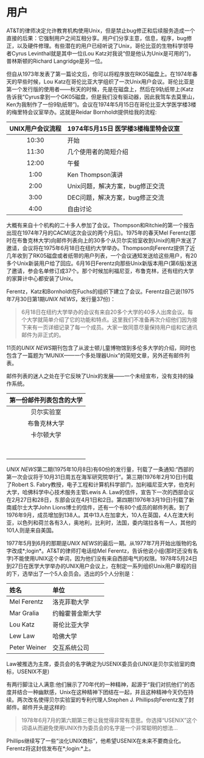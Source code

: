 # 用户

AT&T的律师决定允许教育机构使用Unix，但是禁止bug修正和后续服务造成一个直接的后果：它强制用户之间互相分享。用户们分享主意，信息，程序，bug修正，以及硬件修理。有些潜在的用户已经听说了Unix，哥伦比亚的生物科学领导者Cyrus Levinthal就是其中一位(Lou Katz对我说“但是他认为Unix是可用的”)，普林斯顿的Richard Langridge是另一位。

但自从1973年发表了第一篇论文后，你可以将程序放在RK05磁盘上。在1974年春天的早些时候，Lou Katz在哥伦比亚大学组织了一次Unix用户会议。哥伦比亚是第一个发行版的使用者——秋天的时候，先是在磁盘上，然后在9轨纸带上(Katz告诉我“Cyrus拿到一个GK05磁盘，但是我们没有驱动器，因此我驾车去莫里山，Ken为我制作了一份9轨纸带”)。会议在1974年5月15日在哥伦比亚大学医学楼3楼的梅里特会议室举办。这就是Reidar Bornholdt提供给我的流程:

|UNIX用户会议流程| 1974年5月15日 医学楼3楼梅里特会议室|
|:-:|:--|
|10:30|开始|
|11:30|几个使用者的简短介绍|
|12:00|午餐|
|1:00|Ken Thompson演讲|
|2:00|Unix问题，解决方案，bug修正交流|
|3:00|DEC问题，解决方案，bug修正交流|
|4:00|自由讨论|

大概有来自十个机构的二十多人参加了会议。Thompson和Ritchie的第一个报告出现在1974年7月的CACM(这次会议的两个月后)。1975年的春天Mel Ferentz(那时在布鲁克林大学)向邮件列表向上的30多个从贝尔实验室收到Unix的用户发送了邀请，会议将在1975年6月18日在纽约大学举办。Thompson向Ferentz提供了近几年收到了RK05磁盘或者纸带的用户列表，一个会议通知发送给这些用户，有20多个Unix新装用户给了回应。6月16日Ferentz向那些Unix新版本用户(第6版)发送了邀请，参会名单修订成37个。那个时候加利福尼亚，布鲁克林，还有纽约大学的家算计中心都安装了Unix。

Ferentz，Katz和Bornholdt在Fuchs的组织下建立了会议。Ferentz自己说(1975年7月30日第1期*UNIX NEWS*，发行量37份)：

> 6月18日在纽约大学举办的会议有来自20多个大学的40多人出席会议。每个大学就简单介绍了它的功能和特点。这里我们不准备再次介绍他们因为接下来有一页详细记录了每一个成员。大家一致同意尽量保持用户组和它通讯邮件为非正式的。

11页的*UNIX NEWS*期刊包含了从波士顿儿童博物馆到多伦多大学的介绍，同时也包含了一篇题为“MUNIX——一个多处理器Unix”的简短文章，另外还有邮件列表。

邮件列表的迷人之处在于它反映了Unix的发展——一个未经宣布，没有支持的操作系统。

|第一份邮件列表包含的大学|
|:-:|
|贝尔实验室|
|布鲁克林大学|
|卡尔顿大学|
||
||
||
||
||
||
||
||

*UNIX NEWS*第二期(1975年10月8日)有60份的发行量，刊载了一条通知:“西部的第一次会议将于10月31日周五在海军研究院举行”。第三期(1976年2月10日)刊载了Robert S. Fabry教授，电子工程和计算机科学部门，加利福尼亚大学，伯克利大学，哈佛科学中心技术服务主管Lewis A. Law的信件，宣告下一次的西部会议在2月27日和28日，东部会议在4月1日和2日。第四期(1976年3月19日)刊载了新南威尔士大学John Lions博士的信件，还有一个有80个成员的邮件列表。到了1976年9月，成员增加到138人。其中13人在加拿大，10人在英国，4人在澳大利亚，以色列和荷兰各有3人，奥地利，比利时，法国，委内瑞拉各有一人，其他的101人则是来自美国。

1977年5月到6月的那期是*UNIX NEWS*的最后一期。从1977年7月开始出版物的名字改成*;login*。AT&T的律师打电话给Mel Ferentz，告诉他说小组(那时还没有名字)不能使用UNIX这个单词，因为他们没有来自西部电气的权限。1978年5月24日到27日在医学大学举办的UNIX用户会议上，在制定一系列组织Unix用户章程的目的下，选举出了一个5人会员会。选出的5个人分别是：

|姓名|单位|
|:--|:--|
|Mel Ferentz|洛克菲勒大学|
|Mar Gralia|约翰霍普金斯大学|
|Lou Katz|哥伦比亚大学|
|Lew Law|哈佛大学|
|Peter Weiner|交互系统公司|

Law被推选为主席，委员会的名字确定为USENIX委员会(UNIX是贝尔实验室的商标，USENIX不是)

有两行脚注让人满意:他们展示了70年代的一种精神，起源于“我们对抗他们”的态度并结合一种幽默感，Unix在这种精神下团结在一起，并且这种精神今天仍在持续。两次改名使得贝尔实验室的专利代理人Stephen J. Phillips向Ferentz发了封邮件。邮件开头是这样的:

> 1978年6月7月的第六期第三卷让我觉得非常有意思。你选择“USENIX”这个词语从而避免使用UNIX作为委员会的名字是一个非常聪明的想法...

Phillips继续写了一些“淡化UNIX商标”，他希望USENIX在未来不要商业化。Ferentz将这封信发布在*;login:*上。


